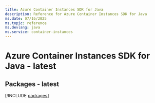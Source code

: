 ```yaml
---
title: Azure Container Instances SDK for Java
description: Reference for Azure Container Instances SDK for Java
ms.date: 07/16/2025
ms.topic: reference
ms.devlang: java
ms.service: container-instances
---
```

# Azure Container Instances SDK for Java - latest
## Packages - latest
[!INCLUDE [packages](container-instances-index.md)]